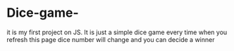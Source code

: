 # Dice-game-
it is my first project on JS. It is just a simple dice game every time when you refresh this page dice number will change and you can decide a winner 

